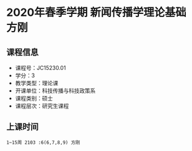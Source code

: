 # 2020年春季学期 新闻传播学理论基础 方刚






## 课程信息

- 课程号：JC15230.01
- 学分：3
- 教学类型：理论课
- 开课单位：科技传播与科技政策系
- 课程类别：硕士
- 课程层次：研究生课程

## 上课时间

```
1~15周 2103 :6(6,7,8,9) 方刚
```

